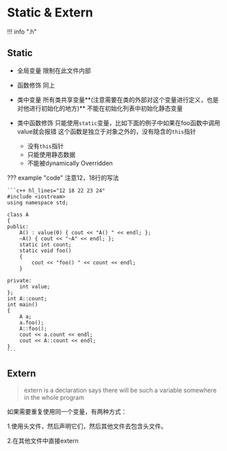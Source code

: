 # Static & Extern

!!! info ".h"
    


## Static

- 全局变量  限制在此文件内部
- 函数修饰  同上

- 类中变量  所有类共享变量**(注意需要在类的外部对这个变量进行定义，也是对他进行初始化的地方)**
不能在初始化列表中初始化静态变量


- 类中函数修饰  只能使用`static`变量，比如下面的例子中如果在foo函数中调用value就会报错
这个函数是独立于对象之外的，没有隐含的`this`指针
    - 没有`this`指针
    - 只能使用静态数据
    - 不能被dynamically Overridden

??? example "code"
    注意12，18行的写法

    ```c++ hl_lines="12 18 22 23 24"
    #include <iostream>
    using namespace std;

    class A
    {
    public:
        A() : value(0) { cout << "A() " << endl; };
        ~A() { cout << "~A" << endl; };
        static int count;
        static void foo()
        {
            cout << "foo() " << count << endl;
        }

    private:
        int value;
    };
    int A::count;
    int main()
    {
        A a;
        a.foo();
        A::foo();
        cout << a.count << endl;
        cout << A::count << endl;
    }
    ```

## Extern
> extern is a declaration says there will be such a variable somewhere in the whole program


如果需要重复使用同一个变量，有两种方式：

1.使用头文件，然后声明它们，然后其他文件去包含头文件。

2.在其他文件中直接extern


